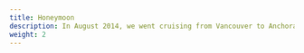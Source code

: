 ```yaml
---
title: Honeymoon
description: In August 2014, we went cruising from Vancouver to Anchorage Alaska aboard the Holland America Oosterdam.
weight: 2
---
```

